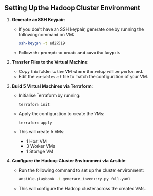 ## Setting Up the Hadoop Cluster Environment

1. **Generate an SSH Keypair**:
   - If you don't have an SSH keypair, generate one by running the following command on VM:

     ```bash
     ssh-keygen -t ed25519
     ```

   - Follow the prompts to create and save the keypair.

2. **Transfer Files to the Virtual Machine**:
   - Copy this folder to the VM where the setup will be performed.
   - Edit the `variables.tf` file to match the configuration of your VM.

3. **Build 5 Virtual Machines via Terraform**:
   - Initialise Terraform by running:

     ```bash
     terraform init
     ```
   - Apply the configuration to create the VMs:

     ```bash
     terraform apply
     ```
   - This will create 5 VMs:
     - 1 Host VM
     - 3 Worker VMs
     - 1 Storage VM

4. **Configure the Hadoop Cluster Environment via Ansible**:
   - Run the following command to set up the cluster environment:

     ```bash
     ansible-playbook -i generate_inventory.py full.yaml
     ```
   - This will configure the Hadoop cluster across the created VMs.
